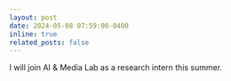 ```yaml
---
layout: post
date: 2024-05-08 07:59:00-0400
inline: true
related_posts: false
---
```


I will join AI & Media Lab as a research intern this summer.
